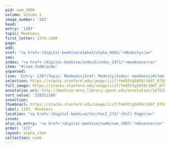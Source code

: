 ```yaml
---
pid: num_2006
volume: Volume 2
image_number: '283'
head:
entry: '1397'
topic: Meekness
first_letter: 1376-1400
page:
add:
xref: "<a href='/digital-beehive/alpha3/alpha_0602/'>Modesty</a>"
see:
index: "<a href='/digital-beehive/index3/index_2471/'>meekness</a>"
item: "#item-fed0cac6e"
unparsed:
line: 'Entry: 1397|Topic: Meekness|Xref: Modesty|Index: meekness|#item-fed0cac6e'
selection: https://stacks.stanford.edu/image/iiif/fm855tg5659/1607_0750/382,1180,2909,397/full/0/default.jpg
full_image: https://stacks.stanford.edu/image/iiif/fm855tg5659/1607_0750/full/full/0/default.jpg
annotation_uri: http://beehive-anno.library.upenn.edu/annotation/1675189927745
sort_value: '228311180'
insertion:
thumbnail: https://stacks.stanford.edu/image/iiif/fm855tg5659/1607_0750/382,1180,600,180/250,/0/default.jpg
label: 1397. Meekness
location: "<a href='/digital-beehive/toc/toc2_273/'>Full Page</a>"
issue:
also_in_entry: "<a href='/digital-beehive/num6/num_2007/'>Absence</a>"
order: '272'
layout: alpha_item
collection: num6
---
```

